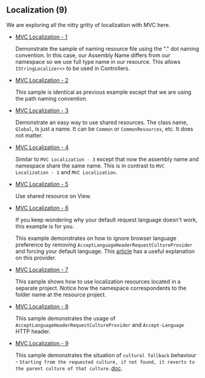 ## Localization (9)

  We are exploring all the nitty gritty of localization with MVC here.

  * [MVC Localization - 1](/projects/mvc/localization/mvc-localization-1)

    Demonstrate the sample of naming resource file using the "." dot naming convention. In this case, our Assembly Name differs from our namespace so we use full type name in our resource. This allows `IStringLocalizer<>` to be used in Controllers.

  * [MVC Localization - 2](/projects/mvc/localization/mvc-localization-2)

    This sample is identical as previous example except that we are using the path naming convention. 
    
  * [MVC Localization - 3](/projects/mvc/localization/mvc-localization-3)

    Demonstrate an easy way to use shared resources. The class name, `Global`, is just a name. It can be `Common` or `CommonResources`, etc. It does not matter.

  * [MVC Localization - 4](/projects/mvc/localization/mvc-localization-4)

    Similar to `MVC Localization - 3` except that now the assembly name and namespace share the same name. This is in contrast to `MVC Localization - 1` and `MVC Localization`.

  * [MVC Localization - 5](/projects/mvc/localization/mvc-localization-5)

    Use shared resource on View.

  * [MVC Localization - 6](/projects/mvc/localization/mvc-localization-6)

    If you keep wondering why your default request language doesn't work, this example is for you.
    
    This example demonstrates on how to ignore browser language preference by removing `AcceptLanguageHeaderRequestCultureProvider` and forcing your default language. This [article](https://dotnetcoretutorials.com/2017/06/22/request-culture-asp-net-core/) has a useful explanation on this provider.

  * [MVC Localization - 7](/projects/mvc/localization/mvc-localization-7)

    This sample shows how to use localization resources located in a separate project. Notice how the namespace correspondents to the folder name at the resource project.

  * [MVC Localization - 8](/projects/mvc/localization/mvc-localization-8)

    This sample demonstrates the usage of `AcceptLanguageHeaderRequestCultureProvider` and `Accept-Language` HTTP header.

  * [MVC Localization - 9](/projects/mvc/localization/mvc-localization-9)

    This sample demonstrates the situation of `cultural fallback` behaviour - `Starting from the requested culture, if not found, it reverts to the parent culture of that culture.`[doc](https://docs.microsoft.com/en-us/aspnet/core/fundamentals/localization?view=aspnetcore-3.1#culture-fallback-behavior).